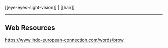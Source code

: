 [[eye-eyes-sight-vision]] | [[hair]]

---

## Web Resources
https://www.indo-european-connection.com/words/brow